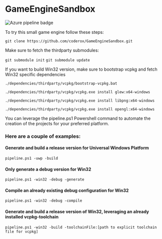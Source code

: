 # GameEngineSandbox

![Azure pipeline badge](https://coderox.visualstudio.com/Game%20Engine%20Sandbox/_apis/build/status/Build%20master%20branch)

To try this small game engine follow these steps:

`git clone https://github.com/coderox/GameEngineSandbox.git`


Make sure to fetch the thirdparty submodules:

`git submodule init`
`git submodule update`


If you want to build Win32 version, make sure to bootstrap vcpkg and fetch Win32 specific dependencies

`./dependencies/thirdparty/vcpkg/bootstrap-vcpkg.bat`

`./dependencies/thirdparty/vcpkg/vcpkg.exe install glew:x64-windows`

`./dependencies/thirdparty/vcpkg/vcpkg.exe install libpng:x64-windows`

`./dependencies/thirdparty/vcpkg/vcpkg.exe install opengl:x64-windows`


You can leverage the pipeline.ps1 Powershell command to automate the creation of the projects for your preferred platform.

### Here are a couple of examples:

#### Generate and build a release version for Universal Windows Platform
`pipeline.ps1 -uwp -build`

#### Only generate a debug version for Win32
`pipeline.ps1 -win32 -debug -generate`

#### Compile an already existing debug configuration for Win32
`pipeline.ps1 -win32 -debug -compile`

#### Generate and build a release version of Win32, leveraging an already installed vcpkg-toolchain
`pipeline.ps1 -win32 -build -toolchainFile:[path to explicit toolchain file for vcpkg]`

